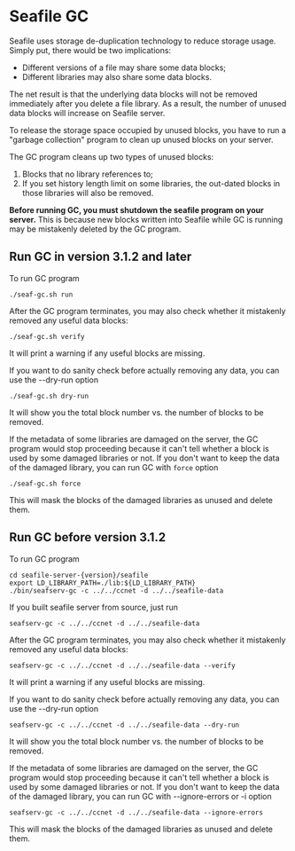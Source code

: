 # Seafile GC

Seafile uses storage de-duplication technology to reduce storage usage.
Simply put, there would be two implications:

* Different versions of a file may share some data blocks;
* Different libraries may also share some data blocks.

The net result is that the underlying data blocks will not be removed
immediately after you delete a file library. As a result, the number of
unused data blocks will increase on Seafile server.

To release the storage space occupied by unused blocks, you have to run a
"garbage collection" program to clean up unused blocks on your server.

The GC program cleans up two types of unused blocks:

1. Blocks that no library references to;
2. If you set history length limit on some libraries, the out-dated blocks in those libraries will also be removed.

**Before running GC, you must shutdown the seafile program on your server.**
This is because new blocks written into Seafile while GC is running may be
mistakenly deleted by the GC program.


## Run GC in version 3.1.2 and later

To run GC program

    ./seaf-gc.sh run

After the GC program terminates, you may also check whether it mistakenly removed any
useful data blocks:

    ./seaf-gc.sh verify

It will print a warning if any useful blocks are missing.

If you want to do sanity check before actually removing any data, you can use the --dry-run option

    ./seaf-gc.sh dry-run

It will show you the total block number vs. the number of blocks to be removed.

If the metadata of some libraries are damaged on the server, the GC program would stop proceeding because it can't tell whether a block is used by some damaged libraries or not. If you don't want to keep the data of the damaged library, you can run GC with `force` option

    ./seaf-gc.sh force

This will mask the blocks of the damaged libraries as unused and delete them.


## Run GC before version 3.1.2

To run GC program

    cd seafile-server-{version}/seafile
    export LD_LIBRARY_PATH=./lib:${LD_LIBRARY_PATH}
    ./bin/seafserv-gc -c ../../ccnet -d ../../seafile-data

If you built seafile server from source, just run

    seafserv-gc -c ../../ccnet -d ../../seafile-data

After the GC program terminates, you may also check whether it mistakenly removed any
useful data blocks:

    seafserv-gc -c ../../ccnet -d ../../seafile-data --verify

It will print a warning if any useful blocks are missing.

If you want to do sanity check before actually removing any data, you can use the --dry-run option

    seafserv-gc -c ../../ccnet -d ../../seafile-data --dry-run

It will show you the total block number vs. the number of blocks to be removed.

If the metadata of some libraries are damaged on the server, the GC program would stop proceeding because it can't tell whether a block is used by some damaged libraries or not. If you don't want to keep the data of the damaged library, you can run GC with --ignore-errors or -i option

    seafserv-gc -c ../../ccnet -d ../../seafile-data --ignore-errors

This will mask the blocks of the damaged libraries as unused and delete them.
